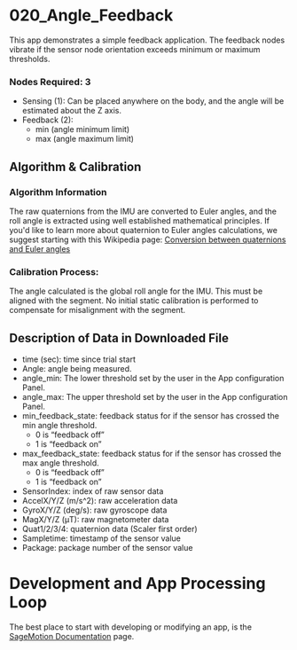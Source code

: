# 020_Angle_Feedback
This app demonstrates a simple feedback application. The feedback nodes vibrate if the sensor node orientation exceeds minimum or maximum thresholds.

### Nodes Required: 3 
- Sensing (1): Can be placed anywhere on the body, and the angle will be estimated about the Z axis.
- Feedback (2): 
  - min (angle minimum limit)
  - max (angle maximum limit) 

## Algorithm & Calibration
### Algorithm Information
The raw quaternions from the IMU are converted to Euler angles, and the roll angle is extracted using well established mathematical principles. If you'd like to learn more about quaternion to Euler angles calculations, we suggest starting with this Wikipedia page: [Conversion between quaternions and Euler angles](https://en.wikipedia.org/wiki/Conversion_between_quaternions_and_Euler_angles)

### Calibration Process:
The angle calculated is the global roll angle for the IMU. This must be aligned with the segment. No initial static calibration is performed to compensate for misalignment with the segment.

## Description of Data in Downloaded File
- time (sec): time since trial start
- Angle: angle being measured.
- angle_min: The lower threshold set by the user in the App configuration Panel.
- angle_max: The upper threshold set by the user in the App configuration Panel.
- min_feedback_state: feedback status for if the sensor has crossed the min angle threshold. 
  - 0 is “feedback off”
  - 1 is “feedback on” 
- max_feedback_state: feedback status for if the sensor has crossed the max angle threshold. 
  - 0 is “feedback off”
  - 1 is “feedback on” 
- SensorIndex: index of raw sensor data
- AccelX/Y/Z (m/s^2): raw acceleration data
- GyroX/Y/Z (deg/s): raw gyroscope data
- MagX/Y/Z (μT): raw magnetometer data
- Quat1/2/3/4: quaternion data (Scaler first order)
- Sampletime: timestamp of the sensor value
- Package: package number of the sensor value

# Development and App Processing Loop
The best place to start with developing or modifying an app, is the [SageMotion Documentation](http://docs.sagemotion.com/index.html) page.
